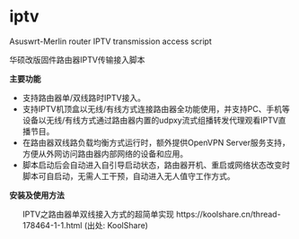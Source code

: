 # iptv
Asuswrt-Merlin router IPTV transmission access script

华硕改版固件路由器IPTV传输接入脚本

<strong>主要功能</strong>
<ul><li>支持路由器单/双线路时IPTV接入。</li>
<li>支持IPTV机顶盒以无线/有线方式连接路由器全功能使用，并支持PC、手机等设备以无线/有线方式通过路由器内置的udpxy流式组播转发代理观看IPTV直播节目。</li>
<li>在路由器双线路负载均衡方式运行时，额外提供OpenVPN Server服务支持，方便从外网访问路由器内部网络的设备和应用。</li>
<li>脚本启动后会自动进入自引导启动状态，路由器开机、重启或网络状态改变时脚本可自启动，无需人工干预，自动进入无人值守工作方式。</li></ul>

<strong>安装及使用方法</strong>
<ul>IPTV之路由器单双线接入方式的超简单实现
https://koolshare.cn/thread-178464-1-1.html
(出处: KoolShare)</ul>
